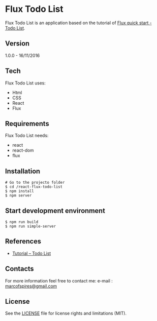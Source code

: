 # Flux Todo List

Flux Todo List is an application based on the tutorial of [Flux quick start - Todo List](https://facebook.github.io/flux/docs/todo-list.html).


## Version
1.0.0 - 16/11/2016

## Tech

Flux Todo List uses:
* Html
* CSS
* React
* Flux

## Requirements

Flux Todo List needs:

* react
* react-dom
* flux

## Installation

```
# Go to the projecto folder
$ cd /react-flux-todo-list
$ npm install
$ npm server
```

## Start development environment

```
$ npm run build
$ npm run simple-server
```


## References
* [Tutorial – Todo List](https://facebook.github.io/flux/docs/todo-list.html)


## Contacts
For more information feel free to contact me:
e-mail : marcofspires@gmail.com

## License

See the [LICENSE](LICENSE) file for license rights and limitations (MIT).